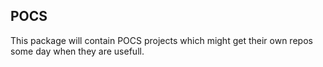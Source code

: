 ## POCS

This package will contain POCS projects which might get their own repos some day
when they are usefull.
